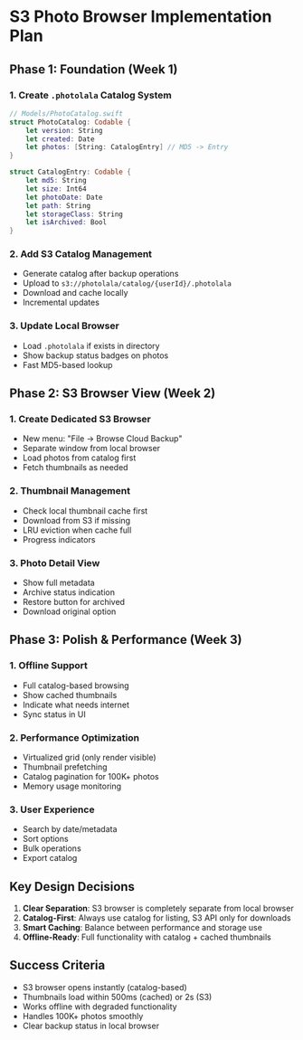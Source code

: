 # S3 Photo Browser Implementation Plan

## Phase 1: Foundation (Week 1)

### 1. Create `.photolala` Catalog System
```swift
// Models/PhotoCatalog.swift
struct PhotoCatalog: Codable {
    let version: String
    let created: Date
    let photos: [String: CatalogEntry] // MD5 -> Entry
}

struct CatalogEntry: Codable {
    let md5: String
    let size: Int64
    let photoDate: Date
    let path: String
    let storageClass: String
    let isArchived: Bool
}
```

### 2. Add S3 Catalog Management
- Generate catalog after backup operations
- Upload to `s3://photolala/catalog/{userId}/.photolala`
- Download and cache locally
- Incremental updates

### 3. Update Local Browser
- Load `.photolala` if exists in directory
- Show backup status badges on photos
- Fast MD5-based lookup

## Phase 2: S3 Browser View (Week 2)

### 1. Create Dedicated S3 Browser
- New menu: "File → Browse Cloud Backup"
- Separate window from local browser
- Load photos from catalog first
- Fetch thumbnails as needed

### 2. Thumbnail Management
- Check local thumbnail cache first
- Download from S3 if missing
- LRU eviction when cache full
- Progress indicators

### 3. Photo Detail View
- Show full metadata
- Archive status indication
- Restore button for archived
- Download original option

## Phase 3: Polish & Performance (Week 3)

### 1. Offline Support
- Full catalog-based browsing
- Show cached thumbnails
- Indicate what needs internet
- Sync status in UI

### 2. Performance Optimization
- Virtualized grid (only render visible)
- Thumbnail prefetching
- Catalog pagination for 100K+ photos
- Memory usage monitoring

### 3. User Experience
- Search by date/metadata
- Sort options
- Bulk operations
- Export catalog

## Key Design Decisions

1. **Clear Separation**: S3 browser is completely separate from local browser
2. **Catalog-First**: Always use catalog for listing, S3 API only for downloads
3. **Smart Caching**: Balance between performance and storage use
4. **Offline-Ready**: Full functionality with catalog + cached thumbnails

## Success Criteria

- S3 browser opens instantly (catalog-based)
- Thumbnails load within 500ms (cached) or 2s (S3)
- Works offline with degraded functionality
- Handles 100K+ photos smoothly
- Clear backup status in local browser